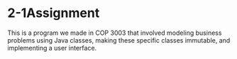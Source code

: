 # 2-1Assignment

This is a program we made in COP 3003 that involved modeling business problems using Java classes, making these specific classes immutable, and implementing a user interface. 
